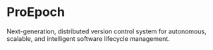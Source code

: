 # ProEpoch
Next-generation, distributed version control system for autonomous, scalable, and intelligent software lifecycle management.

